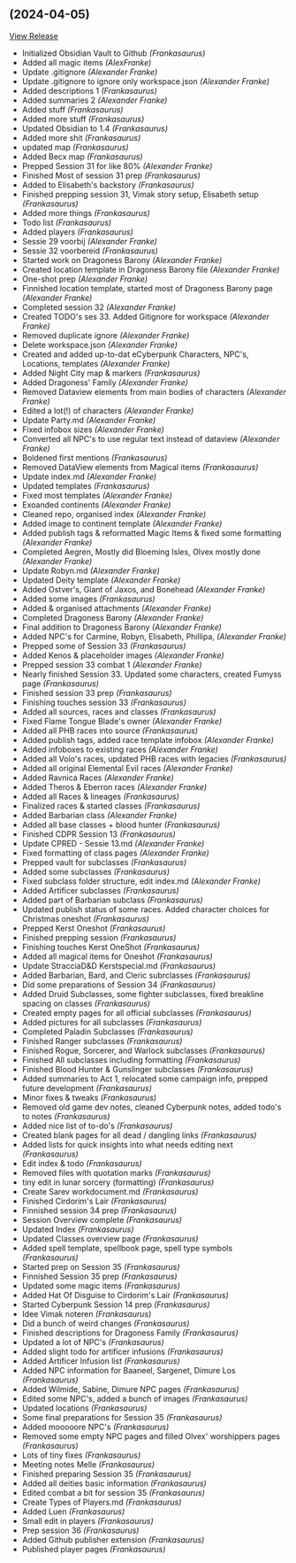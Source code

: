 ##  (2024-04-05)

[View Release](https://github.com/Frankasaurus/My-Obsidian-Vault.git/commits/tag/)

*  Initialized Obsidian Vault to Github *(Frankasaurus)*
*  Added all magic items *(AlexFranke)*
*  Update .gitignore *(Alexander Franke)*
*  Update .gitignore to ignore only workspace.json *(Alexander Franke)*
*  Added descriptions 1 *(Frankasaurus)*
*  Added summaries 2 *(Alexander Franke)*
*  Added stuff *(Frankasaurus)*
*  Added more stuff *(Frankasaurus)*
*  Updated Obsidian to 1.4 *(Frankasaurus)*
*  Added more shit *(Frankasaurus)*
*  updated map *(Frankasaurus)*
*  Added Becx map *(Frankasaurus)*
*  Prepped Session 31 for like 80% *(Alexander Franke)*
*  Finished Most of session 31 prep *(Frankasaurus)*
*  Added to Elisabeth's backstory *(Frankasaurus)*
*  Finished prepping session 31, Vimak story setup, Elisabeth setup *(Frankasaurus)*
*  Added more things *(Frankasaurus)*
*  Todo list *(Frankasaurus)*
*  Added players *(Frankasaurus)*
*  Sessie 29 voorbij *(Alexander Franke)*
*  Sessie 32 voorbereid *(Frankasaurus)*
*  Started work on Dragoness Barony *(Alexander Franke)*
*  Created location template in Dragoness Barony file *(Alexander Franke)*
*  One-shot prep *(Alexander Franke)*
*  Finnished location template, started most of Dragoness Barony page *(Alexander Franke)*
*  Completed session 32 *(Alexander Franke)*
*  Created TODO's ses 33. Added Gitignore for workspace *(Alexander Franke)*
*  Removed duplicate ignore *(Alexander Franke)*
*  Delete workspace.json *(Alexander Franke)*
*  Created and added up-to-dat eCyberpunk Characters, NPC's, Locations, templates *(Alexander Franke)*
*  Added Night City map & markers *(Frankasaurus)*
*  Added Dragoness' Family *(Alexander Franke)*
*  Removed Dataview elements from main bodies of characters *(Alexander Franke)*
*  Edited a lot(!) of characters *(Alexander Franke)*
*  Update Party.md *(Alexander Franke)*
*  Fixed infobox sizes *(Alexander Franke)*
*  Converted all NPC's to use regular text instead of dataview *(Alexander Franke)*
*  Boldened first mentions *(Frankasaurus)*
*  Removed DataView elements from Magical items *(Frankasaurus)*
*  Update index.md *(Alexander Franke)*
*  Updated templates *(Frankasaurus)*
*  Fixed most templates *(Alexander Franke)*
*  Exoanded continents *(Alexander Franke)*
*  Cleaned repo, organised index *(Alexander Franke)*
*  Added image to continent template *(Alexander Franke)*
*  Added publish tags & reformatted Magic Items & fixed some formatting *(Alexander Franke)*
*  Completed Aegren, Mostly did Bloeming Isles, Olvex mostly done *(Alexander Franke)*
*  Update Robyn.md *(Alexander Franke)*
*  Updated Deity template *(Alexander Franke)*
*  Added Ostver's, Giant of Jaxos, and Bonehead *(Alexander Franke)*
*  Added some images *(Frankasaurus)*
*  Added & organised attachments *(Alexander Franke)*
*  Completed Dragoness Barony *(Alexander Franke)*
*  Final addition to Dragoness Barony *(Alexander Franke)*
*  Added NPC's for Carmine, Robyn, Elisabeth, Phillipa, *(Alexander Franke)*
*  Prepped some of Session 33 *(Frankasaurus)*
*  Added Kenos & placeholder images *(Alexander Franke)*
*  Prepped session 33 combat 1 *(Alexander Franke)*
*  Nearly finished Session 33. Updated some characters, created Fumyss page *(Frankasaurus)*
*  Finished session 33 prep *(Frankasaurus)*
*  Finishing touches session 33 *(Frankasaurus)*
*  Added all sources, races and classes *(Frankasaurus)*
*  Fixed Flame Tongue Blade's owner *(Alexander Franke)*
*  Added all PHB races into source *(Frankasaurus)*
*  Added publish tags, added race template infobox *(Alexander Franke)*
*  Added infoboxes to existing races *(Alexander Franke)*
*  Added all Volo's races, updated PHB races with legacies *(Frankasaurus)*
*  Added all original Elemental Evil races *(Alexander Franke)*
*  Added Ravnica Races *(Alexander Franke)*
*  Added Theros & Eberron races *(Alexander Franke)*
*  Added all Races & lineages *(Frankasaurus)*
*  Finalized races & started classes *(Frankasaurus)*
*  Added Barbarian class *(Alexander Franke)*
*  Added all base classes + blood hunter *(Frankasaurus)*
*  Finished CDPR Session 13 *(Frankasaurus)*
*  Update CPRED - Sessie 13.md *(Alexander Franke)*
*  Fixed formatting of class pages *(Alexander Franke)*
*  Prepped vault for subclasses *(Frankasaurus)*
*  Added some subclasses *(Frankasaurus)*
*  Fixed subclass folder structure, edit index.md *(Alexander Franke)*
*  Added Artificer subclasses *(Frankasaurus)*
*  Added part of Barbarian subclass *(Frankasaurus)*
*  Updated publish status of some races. Added character choices for Christmas oneshot *(Frankasaurus)*
*  Prepped Kerst Oneshot *(Frankasaurus)*
*  Finished prepping session *(Frankasaurus)*
*  Finishing touches Kerst OneShot *(Frankasaurus)*
*  Added all magical items for Oneshot *(Frankasaurus)*
*  Update StracciaD&D Kerstspecial.md *(Frankasaurus)*
*  Added Barbarian, Bard, and Cleric subrclasses *(Frankasaurus)*
*  Did some preparations of Session 34 *(Frankasaurus)*
*  Added Druid Subclasses, some fighter subclasses, fixed breakline spacing on classes *(Frankasaurus)*
*  Created empty pages for all official subclasses *(Frankasaurus)*
*  Added pictures for all subclasses *(Frankasaurus)*
*  Completed Paladin Subclasses *(Frankasaurus)*
*  Finished Ranger subclasses *(Frankasaurus)*
*  Finished Rogue, Sorcerer, and Warlock subclasses *(Frankasaurus)*
*  Finished All subclasses including formatting *(Frankasaurus)*
*  Finished Blood Hunter & Gunslinger subclasses *(Frankasaurus)*
*  Added summaries to Act 1, relocated some campaign info, prepped future development *(Frankasaurus)*
*  Minor fixes & tweaks *(Frankasaurus)*
*  Removed old game dev notes, cleaned Cyberpunk notes, added todo's to notes *(Frankasaurus)*
*  Added nice list of to-do's *(Frankasaurus)*
*  Created blank pages for all dead / dangling links *(Frankasaurus)*
*  Added lists for quick insights into what needs editing next *(Frankasaurus)*
*  Edit index & todo *(Frankasaurus)*
*  Removed files with quotation marks *(Frankasaurus)*
*  tiny edit in lunar sorcery (formatting) *(Frankasaurus)*
*  Create Sarev workdocument.md *(Frankasaurus)*
*  Finished Cirdorim's Lair *(Frankasaurus)*
*  Finnished session 34 prep *(Frankasaurus)*
*  Session Overview complete *(Frankasaurus)*
*  Updated Index *(Frankasaurus)*
*  Updated Classes overview page *(Frankasaurus)*
*  Added spell template, spellbook page, spell type symbols *(Frankasaurus)*
*  Started prep on Session 35 *(Frankasaurus)*
*  Finnished Session 35 prep *(Frankasaurus)*
*  Updated some magic items *(Frankasaurus)*
*  Added Hat Of Disguise to Cirdorim's Lair *(Frankasaurus)*
*  Started Cyberpunk Session 14 prep *(Frankasaurus)*
*  Idee Vimak noteren *(Frankasaurus)*
*  Did a bunch of weird changes *(Frankasaurus)*
*  Finished descriptions for Dragoness Family *(Frankasaurus)*
*  Updated a lot of NPC's *(Frankasaurus)*
*  Added slight todo for artificer infusions *(Frankasaurus)*
*  Added Artificer Infusion list *(Frankasaurus)*
*  Added NPC information for Baaneel, Sargenet, Dimure Los *(Frankasaurus)*
*  Added Wilmide, Sabine, Dimure NPC pages *(Frankasaurus)*
*  Edited some NPC's, added a bunch of images *(Frankasaurus)*
*  Updated locations *(Frankasaurus)*
*  Some final preparations for Session 35 *(Frankasaurus)*
*  Added mooooore NPC's *(Frankasaurus)*
*  Removed some empty NPC pages and filled Olvex' worshippers pages *(Frankasaurus)*
*  Lots of tiny fixes *(Frankasaurus)*
*  Meeting notes Melle *(Frankasaurus)*
*  Finished preparing Session 35 *(Frankasaurus)*
*  Added all deities basic information *(Frankasaurus)*
*  Edited combat a bit for session 35 *(Frankasaurus)*
*  Create Types of Players.md *(Frankasaurus)*
*  Added Luen *(Frankasaurus)*
*  Small edit in players *(Frankasaurus)*
*  Prep session 36 *(Frankasaurus)*
*  Added Github publisher extension *(Frankasaurus)*
*  Published player pages *(Frankasaurus)*


